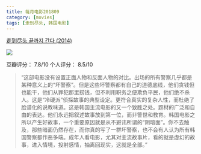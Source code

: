 ```yaml
---
title: 每月电影201809
category: [movies]
tags: [走到尽头, 韩国电影]
---
```


[走到尽头 끝까지 간다 (2014)](https://movie.douban.com/subject/25766529/)

![](https://ws4.sinaimg.cn/large/0069RVTdgy1fv5kv0luqzj307i0aqwfu.jpg)

豆瓣评分： 7.8/10
个人评分： 8.5/10

> “这部电影没有设置正面人物和反面人物的对比。出场的所有警察几乎都是某种意义上的“坏警察”。但是这些坏警察都有自己的道德底线，他们贪钱但也能干，他们从罪犯那里捞钱，但不利用职务之便欺负平民，他们绝不杀人。这是“冷硬派”侦探故事的典型设定。更符合真实的复杂人性，而杜绝了脸谱化的说教味道。这是韩国主流电影的又一个致胜之处。题材的广泛和自由的表达。他们永远把叙述故事放到第一位，而非警世和教育。韩国电影之所以产生好故事，一个重要原因就是从不避讳所谓的“阴暗面”。你不去触及，那些暗面仍然存在，而你真的写了一群坏警察，也不会有人认为所有韩国警察都作恶多端。成年人看电影，尤其对主流故事片，看的就是虚幻的故事，进入情境，投射感情，抽离回现实，这就是全部。”

